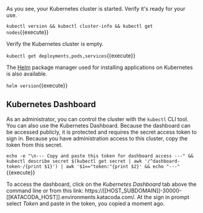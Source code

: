 As you see, your Kubernetes cluster is started. Verify it's ready for your use.

`kubectl version && kubectl cluster-info && kubectl get nodes`{{execute}}

Verify the Kubernetes cluster is empty.

`kubectl get deployments,pods,services`{{execute}}

The [Helm](https://helm.sh/) package manager used for installing applications on Kubernetes is also available.

`helm version`{{execute}}

## Kubernetes Dashboard

As an administrator, you can control the cluster with the `kubectl` CLI tool. You can also use the Kubernetes Dashboard. Because the dashboard can be accessed publicly, it is protected and requires the secret access token to sign in. Because you have administration access to this cluster, copy the token from this secret.

`echo -e "\n--- Copy and paste this token for dashboard access ---" && kubectl describe secret $(kubectl get secret | awk '/^dashboard-token-/{print $1}') | awk '$1=="token:"{print $2}' && echo "---"`{{execute}}

To access the dashboard, click on the _Kubernetes Dashboard_ tab above the command line or from this link: https://[[HOST_SUBDOMAIN]]-30000-[[KATACODA_HOST]].environments.katacoda.com/. At the sign in prompt select _Token_ and paste in the token, you copied a moment ago.
